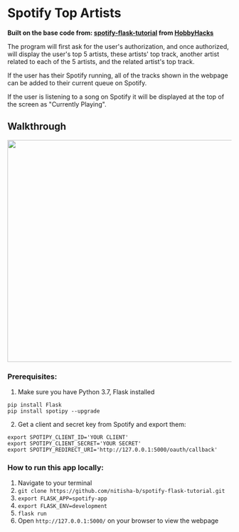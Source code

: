 # Spotify Top Artists

**Built on the base code from: <a href="https://github.com/nitisha-b/spotify-flask-tutorial">spotify-flask-tutorial</a> from <a href="https://hobbyhacks.techtogether.io">HobbyHacks</a>**

The program will first ask for the user's authorization, and once authorized, will display the user's top 5 artists, these artists' top track, another artist related to each of the 5 artists, and the related artist's top track. 

If the user has their Spotify running, all of the tracks shown in the webpage can be added to their current queue on Spotify. 

If the user is listening to a song on Spotify it will be displayed at the top of the screen as "Currently Playing". 

## Walkthrough
<img src="http://g.recordit.co/WfTo79DUDH.gif" width=650 height=500>

### Prerequisites:

1. Make sure you have Python 3.7, Flask installed
```
pip install Flask
pip install spotipy --upgrade
```

2. Get a client and secret key from Spotify and export them: 
```
export SPOTIPY_CLIENT_ID='YOUR CLIENT'
export SPOTIPY_CLIENT_SECRET='YOUR SECRET'
export SPOTIPY_REDIRECT_URI='http://127.0.0.1:5000/oauth/callback'
```

### How to run this app locally:

1. Navigate to your terminal
2. `git clone https://github.com/nitisha-b/spotify-flask-tutorial.git`
3. `export FLASK_APP=spotify-app`
4. `export FLASK_ENV=development`
5. `flask run`
6. Open `http://127.0.0.1:5000/` on your browser to view the webpage